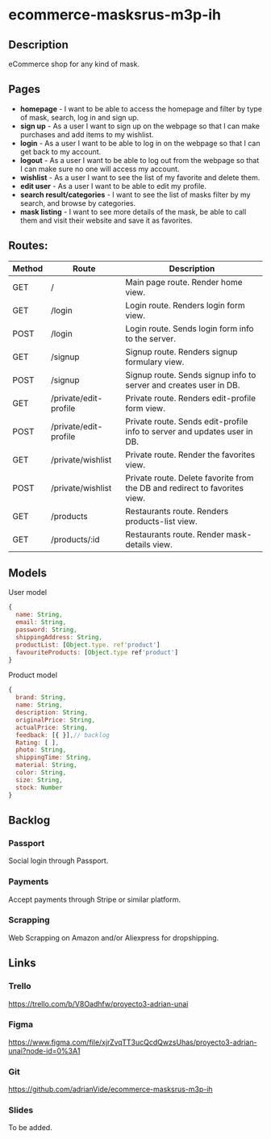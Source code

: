 # ecommerce-masksrus-m3p-ih


## Description

eCommerce shop for any kind of mask.

## Pages


- **homepage** - I want to be able to access the homepage and filter by type of mask, search, log in and sign up. 
- **sign up** - As a user I want to sign up on the webpage so that I can make purchases and add items to my wishlist.
- **login** - As a user I want to be able to log in on the webpage so that I can get back to my account.
- **logout** - As a user I want to be able to log out from the webpage so that I can make sure no one will access my account.
- **wishlist** - As a user I want to see the list of my favorite and delete them.
- **edit user** - As a user I want to be able to edit my profile.
- **search result/categories** - I want to see the list of masks filter by my search, and browse by categories.
- **mask listing** - I want to see more details of the mask, be able to call them and visit their website and save it as favorites.


## Routes:

| Method | Route | Description|
|--------|-------|------------|
| GET  | /     | Main page route. Render home view.
| GET  | /login | Login route. Renders login form view.
| POST | /login | Login route. Sends login form info to the server.
| GET | /signup | Signup route. Renders signup formulary view.
| POST | /signup | Signup route. Sends signup info to server and creates user in DB.
| GET | /private/edit-profile | Private route. Renders edit-profile form view.
| POST | /private/edit-profile | Private route. Sends edit-profile info to server and updates user in DB.
| GET | /private/wishlist | Private route. Render the favorites view.
| POST | /private/wishlist | Private route. Delete favorite from the DB and redirect to favorites view.
| GET | /products | Restaurants route. Renders products-list view.
| GET | /products/:id | Restaurants route. Render mask-details view.


## Models

User model

```javascript
{
  name: String,
  email: String,
  password: String,
  shippingAddress: String,
  productList: [Object.type. ref'product']
  favouriteProducts: [Object.type ref'product']
}

```
Product model

```javascript
{
  brand: String,
  name: String,
  description: String,
  originalPrice: String,
  actualPrice: String,
  feedback: [{ }],// backlog
  Rating: [ ], 
  photo: String,
  shippingTime: String,
  material: String,
  color: String,
  size: String,
  stock: Number
}

```


## Backlog

### Passport

Social login through Passport.

### Payments

Accept payments through Stripe or similar platform.

### Scrapping

Web Scrapping on Amazon and/or Aliexpress for dropshipping.



## Links

### Trello 

https://trello.com/b/V8Oadhfw/proyecto3-adrian-unai

### Figma

https://www.figma.com/file/xjrZvqTT3ucQcdQwzsUhas/proyecto3-adrian-unai?node-id=0%3A1

### Git

https://github.com/adrianVide/ecommerce-masksrus-m3p-ih

### Slides

To be added.